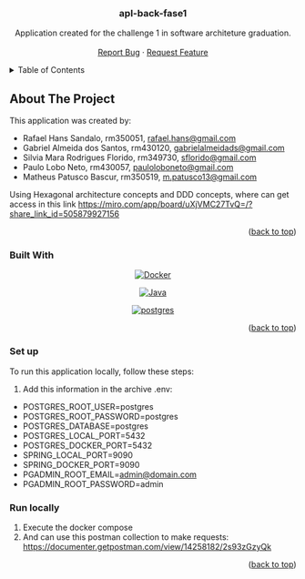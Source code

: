 <br />
<div align="center">

  <h3 align="center">apl-back-fase1</h3>

  <p align="center">
    Application created for the challenge 1 in software architeture graduation.
    <br />
    <br />
    <a href="https://github.com/SOAT2G58/apl-back-fase1/issues">Report Bug</a>
    ·
    <a href="https://github.com/SOAT2G58/apl-back-fase1/issues">Request Feature</a>
  </p>
</div>


<details>
  <summary>Table of Contents</summary>
  <ol>
    <li>
      <a href="#about-the-project">About The Project</a>
      <ul>
        <li><a href="#built-with">Built With</a></li>
      </ul>
    </li>
    <li>
      <a href="#local-execution">Local Execution</a>
      <ul>
        <li><a href="#setup">Set up</a></li>
        <li><a href="#run-locally">Run locally</a></li>
      </ul>
    </li>
  </ol>
</details>


## About The Project

This application was created by:
- Rafael Hans Sandalo, rm350051, rafael.hans@gmail.com
- Gabriel Almeida dos Santos, rm430120, gabrielalmeidads@gmail.com
- Silvia Mara Rodrigues Florido, rm349730, sflorido@gmail.com
- Paulo Lobo Neto, rm430057, pauloloboneto@gmail.com 
- Matheus Patusco Bascur,  rm350519, m.patusco13@gmail.com 

Using Hexagonal architecture concepts and DDD concepts, where can get access in this link
https://miro.com/app/board/uXjVMC27TvQ=/?share_link_id=505879927156


<p align="right">(<a href="#readme-top">back to top</a>)</p>


### Built With

<div align="center"> 

[![Docker][Docker]][Docker-url]

</div> 

<div align="center"> 

[![Java][Java]][Java-url]

</div> 

<div align="center"> 

[![postgres][postgres]][postgres-url]

</div> 


<p align="right">(<a href="#readme-top">back to top</a>)</p>


### Set up

To run this application locally, follow these steps:

1. Add this information in the archive .env:
  - POSTGRES_ROOT_USER=postgres
  - POSTGRES_ROOT_PASSWORD=postgres
  - POSTGRES_DATABASE=postgres
  - POSTGRES_LOCAL_PORT=5432
  - POSTGRES_DOCKER_PORT=5432
  - SPRING_LOCAL_PORT=9090
  - SPRING_DOCKER_PORT=9090
  - PGADMIN_ROOT_EMAIL=admin@domain.com
  - PGADMIN_ROOT_PASSWORD=admin


### Run locally

1. Execute the docker compose
2. And can use this postman collection to make requests:
  https://documenter.getpostman.com/view/14258182/2s93zGzyQk

<p align="right">(<a href="#readme-top">back to top</a>)</p>



<!-- MARKDOWN LINKS & IMAGES -->
[Java]: https://img.shields.io/badge/Java-0769AD?style=for-the-badge&logo=java&logoColor=white
[Java-url]: https://www.java.com/pt-BR/

[Docker]: https://img.shields.io/badge/Docker-2496ED?style=for-the-badge&logo=docker&logoColor=white
[Docker-url]: https://www.docker.com/

[postgres]: https://img.shields.io/badge/postgress-00000F?style=for-the-badge&logo=postgress&logoColor=white
[postgres-url]: https://www.postgresql.org/docs/

